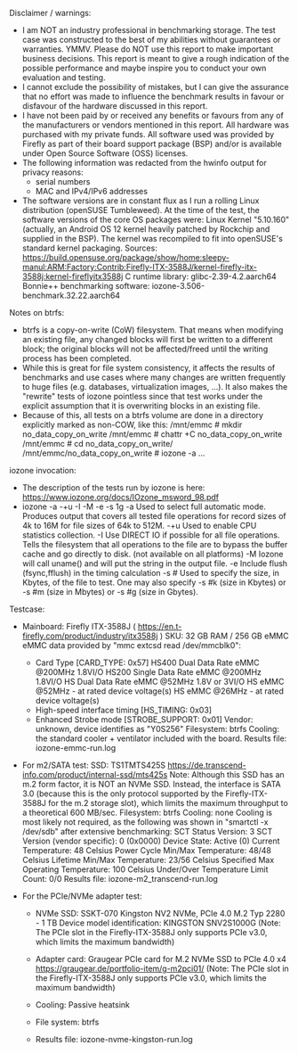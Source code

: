 Disclaimer / warnings:
- I am NOT an industry professional in benchmarking storage. 
  The test case was constructed to the best of my abilities without guarantees or warranties. YMMV.
  Please do NOT use this report to make important business decisions. This report is meant to give
  a rough indication of the possible performance and maybe inspire you to conduct your own evaluation and testing.
- I cannot exclude the possibility of mistakes, but I can give the assurance that no effort was made to influence the benchmark 
  results in favour or disfavour of the hardware discussed in this report.
- I have not been paid by or received any benefits or favours from any of the manufacturers or vendors mentioned in this report. 
  All hardware was purchased with my private funds. All software used was provided by Firefly as part of their
  board support package (BSP) and/or is available under Open Source Software (OSS) licenses.
- The following information was redacted from the hwinfo output for privacy reasons:
  - serial numbers
  - MAC and IPv4/IPv6 addresses
- The software versions are in constant flux as I run a rolling Linux distribution (openSUSE Tumbleweed).
  At the time of the test, the software versions of the core OS packages were:
  Linux Kernel "5.10.160" (actually, an Android OS 12 kernel heavily patched by Rockchip and supplied in the BSP).
     The kernel was recompiled to fit into openSUSE's standard kernel packaging. Sources:
     https://build.opensuse.org/package/show/home:sleepy-manul:ARM:Factory:Contrib:Firefly-ITX-3588J/kernel-firefly-itx-3588j:kernel-fireflyitx3588j
  C runtime library: glibc-2.39-4.2.aarch64
  Bonnie++ benchmarking software: iozone-3.506-benchmark.32.22.aarch64
  
Notes on btrfs:
- btrfs is a copy-on-write (CoW) filesystem. That means when modifying an existing file, any changed blocks will first be 
  written to a different block; the original blocks will not be affected/freed until the writing process has been completed.
- While this is great for file system consistency, it affects the results of benchmarks and use cases where many changes are 
  written frequently to huge files (e.g. databases, virtualization images, ...). It also makes the "rewrite" tests of iozone
  pointless since that test works under the explicit assumption that it is overwriting blocks in an existing file.
- Because of this, all tests on a btrfs volume are done in a directory explicitly marked as non-COW, like this:
    /mnt/emmc # mkdir no_data_copy_on_write
    /mnt/emmc # chattr +C no_data_copy_on_write
    /mnt/emmc # cd no_data_copy_on_write/
    /mnt/emmc/no_data_copy_on_write # iozone -a ...
       
iozone invocation:
- The description of the tests run by iozone is here: https://www.iozone.org/docs/IOzone_msword_98.pdf
- iozone -a -+u -I -M -e -s 1g
   -a     Used to select full automatic mode. Produces output that covers all tested file operations for record sizes of 4k to 16M for file sizes of 64k to 512M.
   -+u    Used to enable CPU statistics collection.
   -I     Use  DIRECT  IO  if  possible  for all file operations. Tells the filesystem that all operations to the file are to bypass the buffer cache and go directly to disk. (not available on all
          platforms)
   -M     Iozone will call uname() and will put the string in the output file.
   -e     Include flush (fsync,fflush) in the timing calculation
   -s #   Used to specify the size, in Kbytes, of the file to test. One may also specify
          -s #k (size in Kbytes) or -s #m (size in Mbytes) or -s #g (size in Gbytes).
    
Testcase:
- Mainboard: Firefly ITX-3588J ( https://en.t-firefly.com/product/industry/itx3588j )
  SKU: 32 GB RAM / 256 GB eMMC
  eMMC data provided by "mmc extcsd read /dev/mmcblk0":
    - Card Type [CARD_TYPE: 0x57]
      HS400 Dual Data Rate eMMC @200MHz 1.8VI/O
      HS200 Single Data Rate eMMC @200MHz 1.8VI/O
      HS Dual Data Rate eMMC @52MHz 1.8V or 3VI/O
      HS eMMC @52MHz - at rated device voltage(s)
      HS eMMC @26MHz - at rated device voltage(s)
    - High-speed interface timing [HS_TIMING: 0x03]
    - Enhanced Strobe mode [STROBE_SUPPORT: 0x01]
    Vendor: unknown, device identifies as "Y0S256"
  Filesystem: btrfs
  Cooling: the standard cooler + ventilator included with the board.
  Results file: iozone-emmc-run.log
  
- For m2/SATA test:
  SSD: TS1TMTS425S
  https://de.transcend-info.com/product/internal-ssd/mts425s
  Note: Although this SSD has an m.2 form factor, it is NOT an NVMe SSD. Instead, the interface is SATA 3.0 (because this is the 
        only protocol supported by the Firefly-ITX-3588J for the m.2 storage slot), which limits the maximum throughput to 
        a theoretical 600 MB/sec.
  Filesystem: btrfs
  Cooling: none
	Cooling is most likely not required, as the following was shown in "smartctl -x /dev/sdb" after extensive benchmarking:
		SCT Status Version:                  3
		SCT Version (vendor specific):       0 (0x0000)
		Device State:                        Active (0)
		Current Temperature:                    48 Celsius
		Power Cycle Min/Max Temperature:     48/48 Celsius
		Lifetime    Min/Max Temperature:     23/56 Celsius
		Specified Max Operating Temperature:   100 Celsius
		Under/Over Temperature Limit Count:   0/0
  Results file: iozone-m2_transcend-run.log

- For the PCIe/NVMe adapter test:
  - NVMe SSD:
    SSKT-070 Kingston NV2 NVMe, PCIe 4.0 M.2 Typ 2280 - 1 TB 
    Device model identification: KINGSTON SNV2S1000G
    (Note: The PCIe slot in the Firefly-ITX-3588J only supports PCIe v3.0, which limits the maximum bandwidth)
    
  - Adapter card:
    Graugear PCIe card for M.2 NVMe SSD to PCIe 4.0 x4
    https://graugear.de/portfolio-item/g-m2pci01/
    (Note: The PCIe slot in the Firefly-ITX-3588J only supports PCIe v3.0, which limits the maximum bandwidth)
  - Cooling: Passive heatsink
  - File system: btrfs
  - Results file: iozone-nvme-kingston-run.log  

 
